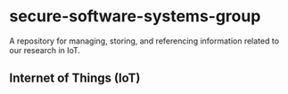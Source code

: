 # secure-software-systems-group
A repository for managing, storing, and referencing information related to our research in IoT.

## Internet of Things (IoT)

